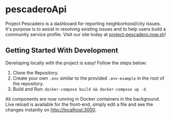 # pescaderoApi

Project Pescadero is a dashboard for reporting neighborhood/city issues. It's purpose is to assist in resolving existing issues and to help users build a community service profile. Visit our site today at [project-pescadero.now.sh](https://project-pescadero.now.sh)!

## Getting Started With Development

Developing locally with the project is easy! Follow the steps below:

1. Clone the Repository.
2. Create your own `.env` similar to the provided `.env-example` in the root of the repository.
3. Build and Run: `docker-compose build && docker-compose up -d`

All components are now running in Docker containers in the background. Live reload is available for the front-end, simply edit a file and see the changes instantly on [http://localhost:3000](http://localhost:3000).
